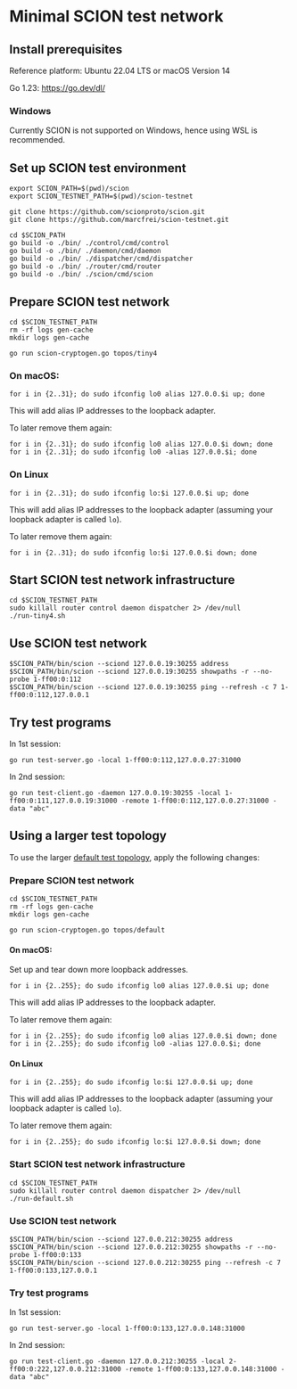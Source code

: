 # Minimal SCION test network


## Install prerequisites

Reference platform: Ubuntu 22.04 LTS or macOS Version 14

Go 1.23: https://go.dev/dl/

### Windows

Currently SCION is not supported on Windows, hence using WSL is recommended.

## Set up SCION test environment

```
export SCION_PATH=$(pwd)/scion
export SCION_TESTNET_PATH=$(pwd)/scion-testnet

git clone https://github.com/scionproto/scion.git
git clone https://github.com/marcfrei/scion-testnet.git

cd $SCION_PATH
go build -o ./bin/ ./control/cmd/control
go build -o ./bin/ ./daemon/cmd/daemon
go build -o ./bin/ ./dispatcher/cmd/dispatcher
go build -o ./bin/ ./router/cmd/router
go build -o ./bin/ ./scion/cmd/scion
```


## Prepare SCION test network

```
cd $SCION_TESTNET_PATH
rm -rf logs gen-cache
mkdir logs gen-cache

go run scion-cryptogen.go topos/tiny4
```

### On macOS:

```
for i in {2..31}; do sudo ifconfig lo0 alias 127.0.0.$i up; done
```

This will add alias IP addresses to the loopback adapter.

To later remove them again:

```
for i in {2..31}; do sudo ifconfig lo0 alias 127.0.0.$i down; done
for i in {2..31}; do sudo ifconfig lo0 -alias 127.0.0.$i; done
```

### On Linux

```
for i in {2..31}; do sudo ifconfig lo:$i 127.0.0.$i up; done
```

This will add alias IP addresses to the loopback adapter (assuming your loopback adapter is called `lo`).

To later remove them again:

```
for i in {2..31}; do sudo ifconfig lo:$i 127.0.0.$i down; done
```


## Start SCION test network infrastructure

```
cd $SCION_TESTNET_PATH
sudo killall router control daemon dispatcher 2> /dev/null
./run-tiny4.sh
```


## Use SCION test network

```
$SCION_PATH/bin/scion --sciond 127.0.0.19:30255 address
$SCION_PATH/bin/scion --sciond 127.0.0.19:30255 showpaths -r --no-probe 1-ff00:0:112
$SCION_PATH/bin/scion --sciond 127.0.0.19:30255 ping --refresh -c 7 1-ff00:0:112,127.0.0.1
```


## Try test programs

In 1st session:

```
go run test-server.go -local 1-ff00:0:112,127.0.0.27:31000
```

In 2nd session:

```
go run test-client.go -daemon 127.0.0.19:30255 -local 1-ff00:0:111,127.0.0.19:31000 -remote 1-ff00:0:112,127.0.0.27:31000 -data "abc"
```


## Using a larger test topology

To use the larger [default test topology](https://github.com/scionproto/scion/blob/master/doc/fig/default_topo.png), apply the following changes:


### Prepare SCION test network

```
cd $SCION_TESTNET_PATH
rm -rf logs gen-cache
mkdir logs gen-cache

go run scion-cryptogen.go topos/default
```

#### On macOS:

Set up and tear down more loopback addresses.

```
for i in {2..255}; do sudo ifconfig lo0 alias 127.0.0.$i up; done
```

This will add alias IP addresses to the loopback adapter.

To later remove them again:

```
for i in {2..255}; do sudo ifconfig lo0 alias 127.0.0.$i down; done
for i in {2..255}; do sudo ifconfig lo0 -alias 127.0.0.$i; done
```
#### On Linux

```
for i in {2..255}; do sudo ifconfig lo:$i 127.0.0.$i up; done
```

This will add alias IP addresses to the loopback adapter (assuming your loopback adapter is called `lo`).

To later remove them again:

```
for i in {2..255}; do sudo ifconfig lo:$i 127.0.0.$i down; done
```

### Start SCION test network infrastructure

```
cd $SCION_TESTNET_PATH
sudo killall router control daemon dispatcher 2> /dev/null
./run-default.sh
```


### Use SCION test network

```
$SCION_PATH/bin/scion --sciond 127.0.0.212:30255 address
$SCION_PATH/bin/scion --sciond 127.0.0.212:30255 showpaths -r --no-probe 1-ff00:0:133
$SCION_PATH/bin/scion --sciond 127.0.0.212:30255 ping --refresh -c 7 1-ff00:0:133,127.0.0.1
```


### Try test programs

In 1st session:

```
go run test-server.go -local 1-ff00:0:133,127.0.0.148:31000
```

In 2nd session:

```
go run test-client.go -daemon 127.0.0.212:30255 -local 2-ff00:0:222,127.0.0.212:31000 -remote 1-ff00:0:133,127.0.0.148:31000 -data "abc"
```
